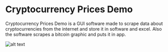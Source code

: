 # Cryptocurrency Prices Demo

Cryptocurrency Prices Demo is a GUI software made to scrape data about cryptocurrencies from the internet and store it in software and excel. Also the software scrapes a bitcoin graphic and puts it in app.


![alt text](https://github.com/nikolakosticc/cryptocurrency-prices-demo/blob/main/images/home_photo.png)
